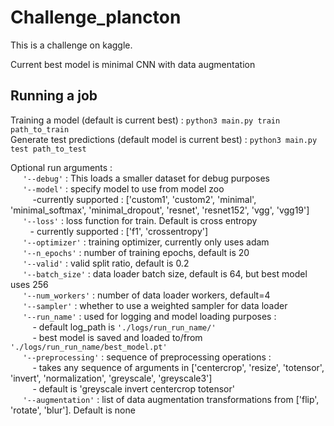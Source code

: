 # Challenge_plancton
This is a challenge on kaggle. 

Current best model is minimal CNN with data augmentation

## Running a job
Training a model (default is current best) : `python3 main.py train path_to_train`<br />
Generate test predictions (default model is current best) : `python3 main.py test path_to_test`<br />

Optional run arguments : <br />
&nbsp;&nbsp;&nbsp;&nbsp; `'--debug'` : This loads a smaller dataset for debug purposes <br />
  &nbsp;&nbsp;&nbsp;&nbsp;      `'--model'` : specify model to use from model zoo <br />
             &nbsp;&nbsp;&nbsp;&nbsp;&nbsp;&nbsp;&nbsp;&nbsp; -currently supported : ['custom1', 'custom2', 'minimal', 'minimal_softmax', 'minimal_dropout', 'resnet', 'resnet152', 'vgg', 'vgg19']<br />
    &nbsp;&nbsp;&nbsp;&nbsp;    `'--loss'` : loss function for train. Default is cross entropy<br />
             &nbsp;&nbsp;&nbsp;&nbsp;&nbsp;&nbsp;&nbsp;&nbsp;- currently supported : ['f1', 'crossentropy']<br />
   &nbsp;&nbsp;&nbsp;&nbsp;     `'--optimizer'` : training optimizer, currently only uses adam<br />
   &nbsp;&nbsp;&nbsp;&nbsp;     `'--n_epochs'` : number of training epochs, default is 20<br />
   &nbsp;&nbsp;&nbsp;&nbsp;    `'--valid'` : valid split ratio, default is 0.2 <br />
    &nbsp;&nbsp;&nbsp;&nbsp;    `'--batch_size'` : data loader batch size, default is 64, but best model uses 256 <br />
    &nbsp;&nbsp;&nbsp;&nbsp;    `'--num_workers'` : number of data loader workers, default=4 <br />
    &nbsp;&nbsp;&nbsp;&nbsp;    `'--sampler'` : whether to use a weighted sampler for data loader<br />
    &nbsp;&nbsp;&nbsp;&nbsp;    `'--run_name'` : used for logging and model loading purposes : <br />
            &nbsp;&nbsp;&nbsp;&nbsp;&nbsp;&nbsp;&nbsp;&nbsp;  - default log_path is `'./logs/run_run_name/'`<br />
            &nbsp;&nbsp;&nbsp;&nbsp;&nbsp;&nbsp;&nbsp;&nbsp;  - best model is saved and loaded to/from `'./logs/run_run_name/best_model.pt'`<br />
    &nbsp;&nbsp;&nbsp;&nbsp;    `'--preprocessing'` :  sequence of preprocessing operations : <br />
            &nbsp;&nbsp;&nbsp;&nbsp;&nbsp;&nbsp;&nbsp;&nbsp;  - takes any sequence of arguments in ['centercrop', 'resize', 'totensor', 'invert', 'normalization', 'greyscale', 'greyscale3']<br />
            &nbsp;&nbsp;&nbsp;&nbsp;&nbsp;&nbsp;&nbsp;&nbsp;  - default is 'greyscale invert centercrop totensor' <br />
   &nbsp;&nbsp;&nbsp;&nbsp;     `'--augmentation'` : list of data augmentation transformations from ['flip', 'rotate', 'blur']. Default is none<br />
